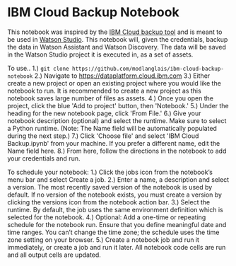 # IBM Cloud Backup Notebook

This notebook was inspired by the [IBM Cloud backup tool](https://github.com/modlanglais/ibm-cloud-backup) and is meant to be used in [Watson Studio](https://dataplatform.cloud.ibm.com/). This notebook will, given the credentials, backup the data in Watson Assistant and Watson Discovery. The data will be saved in the Watson Studio project it is executed in, as a set of assets.

To use..
1.) `git clone https://github.com/modlanglais/ibm-cloud-backup-notebook`
2.) Navigate to https://dataplatform.cloud.ibm.com
3.) Either create a new project or open an existing project where you would like the notebook to run. It is recommended to create a new project as this notebook saves large number of files as assets.
4.) Once you open the project, click the blue 'Add to project' button, then 'Notebook.'
5.) Under the heading for the new notebook page, click 'From File.'
6.) Give your notebook description (optional) and select the runtime. Make sure to select a Python runtime. (Note: The Name field will be automatically populated during the next step.)
7.) Click 'Choose file' and select 'IBM Cloud Backup.ipynb' from your machine. If you prefer a different name, edit the Name field here.
8.) From here, follow the directions in the notebook to add your credentials and run.


To schedule your notebook:
1.) Click the jobs icon from the notebook’s menu bar and select Create a job.
2.) Enter a name, a description and select a version. The most recently saved version of the notebook is used by default. If no version of the notebook exists, you must create a version by clicking the versions icon from the notebook action bar.
3.) Select the runtime. By default, the job uses the same environment definition which is selected for the notebook.
4.) Optional: Add a one-time or repeating schedule for the notebook run. Ensure that you define meaningful date and time ranges. You can’t change the time zone; the schedule uses the time zone setting on your browser.
5.) Create a notebook job and run it immediately, or create a job and run it later. All notebook code cells are run and all output cells are updated.
